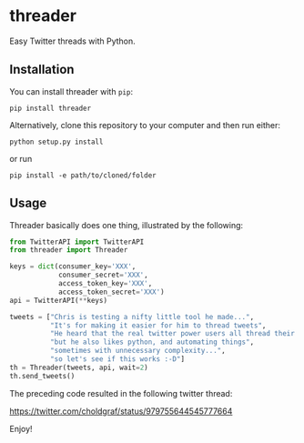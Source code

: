 # threader
Easy Twitter threads with Python.

## Installation

You can install threader with `pip`:

`pip install threader`

Alternatively, clone this repository to your computer and then run either:

`python setup.py install`

or run

`pip install -e path/to/cloned/folder`

## Usage

Threader basically does one thing, illustrated by the following:

```python
from TwitterAPI import TwitterAPI
from threader import Threader

keys = dict(consumer_key='XXX',
            consumer_secret='XXX',
            access_token_key='XXX',
            access_token_secret='XXX')
api = TwitterAPI(**keys)

tweets = ["Chris is testing a nifty little tool he made...",
          "It's for making it easier for him to thread tweets",
          "He heard that the real twitter power users all thread their tweets like pros",
          "but he also likes python, and automating things",
          "sometimes with unnecessary complexity...",
          "so let's see if this works :-D"]
th = Threader(tweets, api, wait=2)
th.send_tweets()
```

The preceding code resulted in the following twitter thread:

https://twitter.com/choldgraf/status/979755644545777664

Enjoy!
